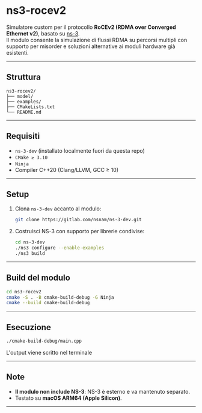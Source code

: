 # ns3-rocev2

Simulatore custom per il protocollo **RoCEv2 (RDMA over Converged Ethernet v2)**, basato su [ns-3](https://www.nsnam.org/).  
Il modulo consente la simulazione di flussi RDMA su percorsi multipli con supporto per misorder e soluzioni alternative ai moduli hardware già esistenti.

---

## Struttura

```
ns3-rocev2/
├── model/                
├── examples/             
├── CMakeLists.txt        
└── README.md
```

---

## Requisiti

- `ns-3-dev` (installato localmente fuori da questa repo)
- `CMake ≥ 3.10`
- `Ninja`
- Compiler C++20 (Clang/LLVM, GCC ≥ 10)

---

## Setup

1. Clona `ns-3-dev` accanto al modulo:
   ```bash
   git clone https://gitlab.com/nsnam/ns-3-dev.git
   ```

2. Costruisci NS-3 con supporto per librerie condivise:
   ```bash
   cd ns-3-dev
   ./ns3 configure --enable-examples
   ./ns3 build
   ```

---

## Build del modulo

```bash
cd ns3-rocev2
cmake -S . -B cmake-build-debug -G Ninja
cmake --build cmake-build-debug
```
---

## Esecuzione

```bash
./cmake-build-debug/main.cpp
```

L'output viene scritto nel terminale

---

## Note

- **Il modulo non include NS-3**: NS-3 è esterno e va mantenuto separato.
- Testato su **macOS ARM64 (Apple Silicon)**.

---
